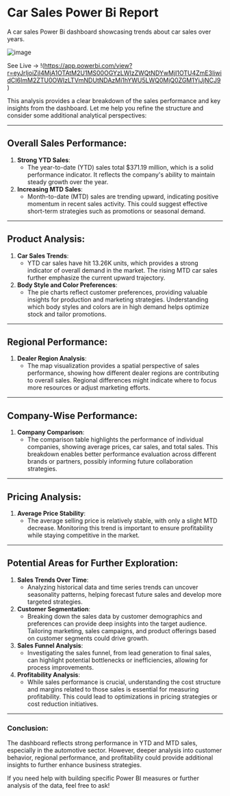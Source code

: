 # Car Sales Power Bi Report
A car sales Power Bi dashboard showcasing trends about  car sales over years.

![image](https://github.com/user-attachments/assets/c0469639-2fc7-4294-b11a-7b6f3b9e1385)

See Live -> !(https://app.powerbi.com/view?r=eyJrIjoiZjI4MjA1OTAtM2U1MS00OGYzLWIzZWQtNDYwMjI1OTU4ZmE3IiwidCI6ImM2ZTU0OWIzLTVmNDUtNDAzMi1hYWU5LWQ0MjQ0ZGM1YjJjNCJ9)

This analysis provides a clear breakdown of the sales performance and key insights from the dashboard. Let me help you refine the structure and consider some additional analytical perspectives:

---

## **Overall Sales Performance**:
1. **Strong YTD Sales**: 
   - The year-to-date (YTD) sales total $371.19 million, which is a solid performance indicator. It reflects the company's ability to maintain steady growth over the year.
2. **Increasing MTD Sales**: 
   - Month-to-date (MTD) sales are trending upward, indicating positive momentum in recent sales activity. This could suggest effective short-term strategies such as promotions or seasonal demand.

---

## **Product Analysis**:
1. **Car Sales Trends**: 
   - YTD car sales have hit 13.26K units, which provides a strong indicator of overall demand in the market. The rising MTD car sales further emphasize the current upward trajectory.
2. **Body Style and Color Preferences**:
   - The pie charts reflect customer preferences, providing valuable insights for production and marketing strategies. Understanding which body styles and colors are in high demand helps optimize stock and tailor promotions.

---

## **Regional Performance**:
1. **Dealer Region Analysis**:
   - The map visualization provides a spatial perspective of sales performance, showing how different dealer regions are contributing to overall sales. Regional differences might indicate where to focus more resources or adjust marketing efforts.

---

## **Company-Wise Performance**:
1. **Company Comparison**:
   - The comparison table highlights the performance of individual companies, showing average prices, car sales, and total sales. This breakdown enables better performance evaluation across different brands or partners, possibly informing future collaboration strategies.

---

## **Pricing Analysis**:
1. **Average Price Stability**:
   - The average selling price is relatively stable, with only a slight MTD decrease. Monitoring this trend is important to ensure profitability while staying competitive in the market.

---

## **Potential Areas for Further Exploration**:
1. **Sales Trends Over Time**:
   - Analyzing historical data and time series trends can uncover seasonality patterns, helping forecast future sales and develop more targeted strategies.
2. **Customer Segmentation**:
   - Breaking down the sales data by customer demographics and preferences can provide deep insights into the target audience. Tailoring marketing, sales campaigns, and product offerings based on customer segments could drive growth.
3. **Sales Funnel Analysis**:
   - Investigating the sales funnel, from lead generation to final sales, can highlight potential bottlenecks or inefficiencies, allowing for process improvements.
4. **Profitability Analysis**:
   - While sales performance is crucial, understanding the cost structure and margins related to those sales is essential for measuring profitability. This could lead to optimizations in pricing strategies or cost reduction initiatives.

---

### **Conclusion**:
The dashboard reflects strong performance in YTD and MTD sales, especially in the automotive sector. However, deeper analysis into customer behavior, regional performance, and profitability could provide additional insights to further enhance business strategies.

If you need help with building specific Power BI measures or further analysis of the data, feel free to ask!
